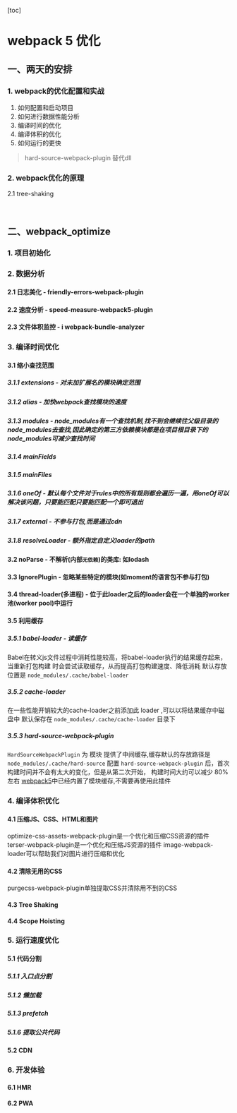 [toc]

# webpack 5 优化

## 一、两天的安排
### 1. webpack的优化配置和实战
1. 如何配置和启动项目
2. 如何进行数据性能分析
3. 编译时间的优化
4. 编译体积的优化
5. 如何运行的更快
> hard-source-webpack-plugin 替代dll


### 2. webpack优化的原理
2.1 tree-shaking

<br>

## 二、webpack_optimize

### 1. 项目初始化

### 2. 数据分析
#### 2.1 日志美化 - friendly-errors-webpack-plugin
#### 2.2 速度分析 - speed-measure-webpack5-plugin
#### 2.3 文件体积监控 - i webpack-bundle-analyzer

### 3. 编译时间优化

#### 3.1 缩小查找范围
##### 3.1.1 extensions - 对未加扩展名的模块确定范围
##### 3.1.2 alias - 加快webpack查找模块的速度
##### 3.1.3 modules - node_modules有一个查找机制,找不到会继续往父级目录的node_modules去查找,因此确定的第三方依赖模块都是在项目根目录下的 node_modules可减少查找时间
##### 3.1.4 mainFields
##### 3.1.5 mainFiles
##### 3.1.6 oneOf - 默认每个文件对于rules中的所有规则都会遍历一遍，用oneOf可以解决该问题，只要能匹配只要能匹配一个即可退出
##### 3.1.7 external - 不参与打包,而是通过cdn
##### 3.1.8 resolveLoader - 额外指定自定义loader的path

#### 3.2 noParse - 不解析(内部`无依赖`)的类库: 如lodash

#### 3.3 IgnorePlugin - 忽略某些特定的模块(如moment的语言包不参与打包)

#### 3.4 thread-loader(多进程) - 位于此loader之后的loader会在一个单独的worker 池(worker pool)中运行

#### 3.5 利用缓存
##### 3.5.1 babel-loader - 读缓存
Babel在转义js文件过程中消耗性能较高，将babel-loader执行的结果缓存起来，当重新打包构建
时会尝试读取缓存，从而提高打包构建速度、降低消耗
默认存放位置是 `node_modules/.cache/babel-loader`
##### 3.5.2 cache-loader
在一些性能开销较大的cache-loader之前添加此 loader ,可以以将结果缓存中磁盘中
默认保存在 `node_modules/.cache/cache-loader` 目录下
##### 3.5.3 hard-source-webpack-plugin
`HardSourceWebpackPlugin` 为 模块 提供了中间缓存,缓存默认的存放路径是`node_modules/.cache/hard-source`
配置 `hard-source-webpack-plugin` 后，首次构建时间并不会有太大的变化，但是从第二次开始，
构建时间大约可以减少 80% 左右
[webpack5]()中已经内置了模块缓存,不需要再使用此插件

### 4. 编译体积优化
#### 4.1 压缩JS、CSS、HTML和图片
optimize-css-assets-webpack-plugin是一个优化和压缩CSS资源的插件
terser-webpack-plugin是一个优化和压缩JS资源的插件
image-webpack-loader可以帮助我们对图片进行压缩和优化
#### 4.2 清除无用的CSS
purgecss-webpack-plugin单独提取CSS并清除用不到的CSS
#### 4.3 Tree Shaking
#### 4.4 Scope Hoisting

### 5. 运行速度优化
#### 5.1 代码分割
##### 5.1.1 入口点分割
##### 5.1.2 懒加载
##### 5.1.3 prefetch
##### 5.1.6 提取公共代码
#### 5.2 CDN

### 6. 开发体验
#### 6.1 HMR
#### 6.2 PWA



